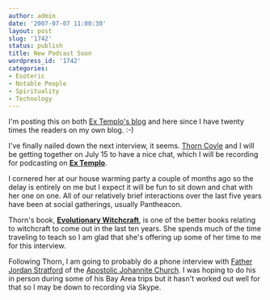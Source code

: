 ```yaml
---
author: admin
date: '2007-07-07 11:00:30'
layout: post
slug: '1742'
status: publish
title: New Podcast Soon
wordpress_id: '1742'
categories:
- Esoteric
- Notable People
- Spirituality
- Technology
---
```

I'm posting this on both <a href="http://www.extemplo.org">Ex Templo's blog</a> and here since I have twenty times the readers on my own blog. :-)

I've finally nailed down the next interview, it seems. <a href="http://www.thorncoyle.com/">Thorn Coyle</a> and I will be getting together on July 15 to have a nice chat, which I will be recording for podcasting on <strong><a href="http://www.extemplo.org">Ex Templo</a></strong>.

I cornered her at our house warming party a couple of months ago so the delay is entirely on me but I expect it will be fun to sit down and chat with her one on one. All of our relatively brief interactions over the last five years have been at social gatherings, usually Pantheacon.

Thorn's book, <a href="http://www.amazon.com/Evolutionary-Witchcraft-T-Thorn-Coyle/dp/1585424366"><strong>Evolutionary Witchcraft</strong></a>, is one of the better books relating to witchcraft to come out in the last ten years. She spends much of the time traveling to teach so I am glad that she's offering up some of her time to me for this interview.

Following Thorn, I am going to probably do a phone interview with <a href="http://egina2.blogspot.com/">Father Jordan Stratford</a> of  the <a href="http://www.johannite.org/">Apostolic Johannite Church</a>. I was hoping to do his in person during some of his Bay Area trips but it hasn't worked out well for that so I may be down to recording via Skype.
